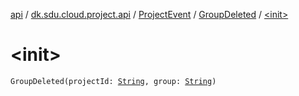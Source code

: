 [api](../../../index.md) / [dk.sdu.cloud.project.api](../../index.md) / [ProjectEvent](../index.md) / [GroupDeleted](index.md) / [&lt;init&gt;](./-init-.md)

# &lt;init&gt;

`GroupDeleted(projectId: `[`String`](https://kotlinlang.org/api/latest/jvm/stdlib/kotlin/-string/index.html)`, group: `[`String`](https://kotlinlang.org/api/latest/jvm/stdlib/kotlin/-string/index.html)`)`